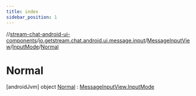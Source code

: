 ```yaml
---
title: index
sidebar_position: 1
---
```

//[stream-chat-android-ui-components](../../../../../index.md)/[io.getstream.chat.android.ui.message.input](../../../index.md)/[MessageInputView](../../index.md)/[InputMode](../index.md)/[Normal](index.md)



# Normal  
 [androidJvm] object [Normal](index.md) : [MessageInputView.InputMode](../index.md)   


